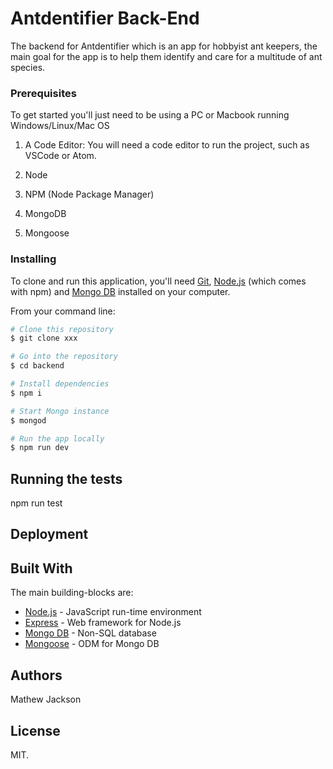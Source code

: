 # Antdentifier Back-End

The backend for Antdentifier which is an app for hobbyist ant keepers, the main goal for the app is to help them identify and care for a multitude of ant species.

### Prerequisites

To get started you'll just need to be using a PC or Macbook running Windows/Linux/Mac OS

1.  A Code Editor: You will need a code editor to run the project, such as VSCode or Atom.

2.  Node 

3.  NPM (Node Package Manager)

4.  MongoDB 

5.  Mongoose

### Installing

To clone and run this application, you'll need [Git](https://git-scm.com/book/en/v2/Getting-Started-Installing-Git), [Node.js](https://nodejs.org/en/download/) (which comes with npm) and [Mongo DB](https://www.mongodb.com/download-center#community) installed on your computer. 

From your command line:

```bash
# Clone this repository
$ git clone xxx

# Go into the repository
$ cd backend

# Install dependencies
$ npm i

# Start Mongo instance
$ mongod

# Run the app locally
$ npm run dev
```
## Running the tests
npm run test

## Deployment



## Built With
The main building-blocks are:
* [Node.js](https://nodejs.org) - JavaScript run-time environment
* [Express](https://maven.apache.org/) - Web framework for Node.js
* [Mongo DB](https://www.mongodb.com) - Non-SQL database
* [Mongoose](http://mongoosejs.com/) - ODM for Mongo DB 

## Authors

Mathew Jackson

## License

MIT.

